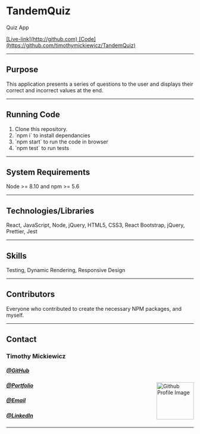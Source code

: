 # TandemQuiz

<p>Quiz App</p>
<a align="right" href="" class="live">[Live-link](http://github.com)
</a>
<a align="left" href="" class="code">[Code](https://github.com/timothymickiewicz/TandemQuiz)</a>
<hr>
<h2>Purpose</h2>
<p>This application presents a series of questions to the user and displays their correct and incorrect values at the end.
</p>
<hr>
<h2>Running Code</h2>
<ol>
    <li>Clone this repository.</li>
    <li>`npm i` to install dependancies</li>
    <li>`npm start` to run the code in browser</li>
    <li>`npm test` to run tests</li>
</ol>

<hr>
<h2>System Requirements</h2>
<p>Node >= 8.10 and npm >= 5.6 </p>
<hr>
<h2>Technologies/Libraries</h2>
<p>React, JavaScript, Node, jQuery, HTML5, CSS3, React Bootstrap, jQuery, Prettier, Jest</p>
<hr>
<h2>Skills</h2>
<p>Testing, Dynamic Rendering, Responsive Design</p>
<hr>
<h2>Contributors</h2>
<p>Everyone who contributed to create the necessary NPM packages, and myself.
<hr>
<h2>Contact</h2>
<h3>Timothy Mickiewicz</h3>
<h5><a href= "https://github.com/timothymickiewicz">@GitHub</a></h5>
<img align="right" width="100" height="100" src="https://avatars3.githubusercontent.com/u/58575568?s=460&u=e0c95a7868c9b618cec0181a153e0e5f25cd2d25&v=4" alt="Github Profile Image">
<h5><a href= "https://timothymickiewicz.github.io/">@Portfolio</a></h5>  
<h5><a href= "mailto:timothy.mickiewicz@gmail.com">@Email</a></h5>       
<h5><a href= "https://www.linkedin.com/in/timothymickiewicz1995/">@LinkedIn</a></h5>
<hr>
